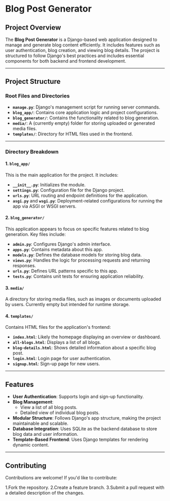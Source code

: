 # Blog Post Generator

## Project Overview
The **Blog Post Generator** is a Django-based web application designed to manage and generate blog content efficiently. It includes features such as user authentication, blog creation, and viewing blog details. The project is structured to follow Django's best practices and includes essential components for both backend and frontend development.

---

## Project Structure

### Root Files and Directories
- **`manage.py`**: Django's management script for running server commands.
- **`blog_app/`**: Contains core application logic and project configurations.
- **`blog_generator/`**: Contains the functionality related to blog generation.
- **`media/`**: A (currently empty) folder for storing uploaded or generated media files.
- **`templates/`**: Directory for HTML files used in the frontend.

---

### Directory Breakdown

#### 1. **`blog_app/`**
This is the main application for the project. It includes:
- **`__init__.py`**: Initializes the module.
- **`settings.py`**: Configuration file for the Django project.
- **`urls.py`**: URL routing and endpoint definitions for the application.
- **`asgi.py`** and **`wsgi.py`**: Deployment-related configurations for running the app via ASGI or WSGI servers.

#### 2. **`blog_generator/`**
This application appears to focus on specific features related to blog generation. Key files include:
- **`admin.py`**: Configures Django's admin interface.
- **`apps.py`**: Contains metadata about this app.
- **`models.py`**: Defines the database models for storing blog data.
- **`views.py`**: Handles the logic for processing requests and returning responses.
- **`urls.py`**: Defines URL patterns specific to this app.
- **`tests.py`**: Contains unit tests for ensuring application reliability.

#### 3. **`media/`**
A directory for storing media files, such as images or documents uploaded by users. Currently empty but intended for runtime storage.

#### 4. **`templates/`**
Contains HTML files for the application's frontend:
- **`index.html`**: Likely the homepage displaying an overview or dashboard.
- **`all-blogs.html`**: Displays a list of all blogs.
- **`blog-details.html`**: Shows detailed information about a specific blog post.
- **`login.html`**: Login page for user authentication.
- **`signup.html`**: Sign-up page for new users.

---

## Features
- **User Authentication**: Supports login and sign-up functionality.
- **Blog Management**:
  - View a list of all blog posts.
  - Detailed view of individual blog posts.
- **Modular Structure**: Follows Django's app structure, making the project maintainable and scalable.
- **Database Integration**: Uses SQLite as the backend database to store blog data and user information.
- **Template-Based Frontend**: Uses Django templates for rendering dynamic content.

---

## Contributing
Contributions are welcome! If you'd like to contribute:

1.Fork the repository.
2.Create a feature branch.
3.Submit a pull request with a detailed description of the changes.

